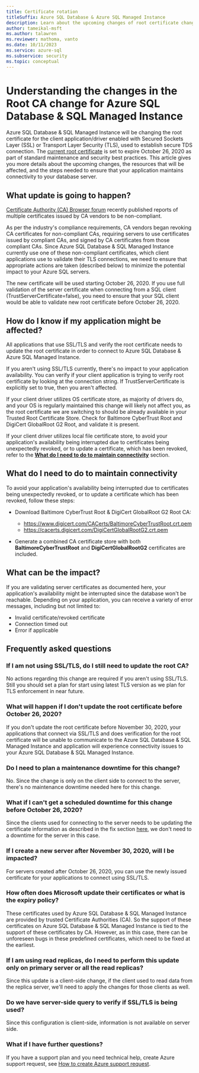 ```yaml
---
title: Certificate rotation
titleSuffix: Azure SQL Database & Azure SQL Managed Instance
description: Learn about the upcoming changes of root certificate changes that will affect Azure SQL Database and Azure SQL Managed Instance
author: tameikal-msft
ms.author: talawren
ms.reviewer: mathoma, vanto
ms.date: 10/11/2023
ms.service: azure-sql
ms.subservice: security
ms.topic: conceptual
---
```


# Understanding the changes in the Root CA change for Azure SQL Database & SQL Managed Instance

Azure SQL Database & SQL Managed Instance will be changing the root certificate for the client application/driver enabled with Secured Sockets Layer (SSL) or Transport Layer Security (TLS), used to establish secure TDS connection. The [current root certificate](https://www.digicert.com/CACerts/BaltimoreCyberTrustRoot.crt.pem) is set to expire October 26, 2020 as part of standard maintenance and security best practices. This article gives you more details about the upcoming changes, the resources that will be affected, and the steps needed to ensure that your application maintains connectivity to your database server.

## What update is going to happen?

[Certificate Authority (CA) Browser forum](https://cabforum.org/) recently published reports of multiple certificates issued by CA vendors to be non-compliant.

As per the industry's compliance requirements, CA vendors began revoking CA certificates for non-compliant CAs, requiring servers to use certificates issued by compliant CAs, and signed by CA certificates from those compliant CAs. Since Azure SQL Database & SQL Managed Instance currently use one of these non-compliant certificates, which client applications use to validate their TLS connections, we need to ensure that appropriate actions are taken (described below) to minimize the potential impact to your Azure SQL servers.

The new certificate will be used starting October 26, 2020. If you use full validation of the server certificate when connecting from a SQL client (TrustServerCertificate=false), you need to ensure that your SQL client would be able to validate new root certificate before October 26, 2020.

## How do I know if my application might be affected?

All applications that use SSL/TLS and verify the root certificate needs to update the root certificate in order to connect to Azure SQL Database & Azure SQL Managed Instance. 

If you aren't using SSL/TLS currently, there's no impact to your application availability. You can verify if your client application is trying to verify root certificate by looking at the connection string. If TrustServerCertificate is explicitly set to true, then you aren't affected.

If your client driver utilizes OS certificate store, as majority of drivers do, and your OS is regularly maintained this change will likely not affect you, as the root certificate we are switching to should be already available in your Trusted Root Certificate Store. Check for Baltimore CyberTrust Root and DigiCert GlobalRoot G2 Root, and validate it is present.

If your client driver utilizes local file certificate store, to avoid your application's availability being interrupted due to certificates being unexpectedly revoked, or to update a certificate, which has been revoked, refer to the [**What do I need to do to maintain connectivity**](./ssl-root-certificate-expiring.md#what-do-i-need-to-do-to-maintain-connectivity) section.

## What do I need to do to maintain connectivity

To avoid your application's availability being interrupted due to certificates being unexpectedly revoked, or to update a certificate which has been revoked, follow these steps:

*   Download Baltimore CyberTrust Root & DigiCert GlobalRoot G2 Root CA:
    *   https://www.digicert.com/CACerts/BaltimoreCyberTrustRoot.crt.pem
    *   https://cacerts.digicert.com/DigiCertGlobalRootG2.crt.pem

*   Generate a combined CA certificate store with both **BaltimoreCyberTrustRoot** and **DigiCertGlobalRootG2** certificates are included.

## What can be the impact?
If you are validating server certificates as documented here, your application's availability might be interrupted since the database won't be reachable. Depending on your application, you can receive a variety of error messages, including but not limited to:

- Invalid certificate/revoked certificate
- Connection timed out
- Error if applicable

## Frequently asked questions

### If I am not using SSL/TLS, do I still need to update the root CA?
No actions regarding this change are required if you aren't using SSL/TLS. Still you should set a plan for start using latest TLS version as we plan for TLS enforcement in near future.

### What will happen if I don't update the root certificate before October 26, 2020?
If you don't update the root certificate before November 30, 2020, your applications that connect via SSL/TLS and does verification for the root certificate will be unable to communicate to the Azure SQL Database & SQL Managed Instance and application will experience connectivity issues to your Azure SQL Database & SQL Managed Instance.

### Do I need to plan a maintenance downtime for this change?<BR>
No. Since the change is only on the client side to connect to the server, there's no maintenance downtime needed here for this change.

### What if I can't get a scheduled downtime for this change before October 26, 2020?
Since the clients used for connecting to the server needs to be updating the certificate information as described in the fix section [here](./ssl-root-certificate-expiring.md#what-do-i-need-to-do-to-maintain-connectivity), we don't need to a downtime for the server in this case.

### If I create a new server after November 30, 2020, will I be impacted?
For servers created after October 26, 2020, you can use the newly issued certificate for your applications to connect using SSL/TLS.

### How often does Microsoft update their certificates or what is the expiry policy?
These certificates used by Azure SQL Database & SQL Managed Instance are provided by trusted Certificate Authorities (CA). So the support of these certificates on Azure SQL Database & SQL Managed Instance is tied to the support of these certificates by CA. However, as in this case, there can be unforeseen bugs in these predefined certificates, which need to be fixed at the earliest.

### If I am using read replicas, do I need to perform this update only on primary server or all the read replicas?
Since this update is a client-side change, if the client used to read data from the replica server, we'll need to apply the changes for those clients as well. 

### Do we have server-side query to verify if SSL/TLS is being used?
Since this configuration is client-side, information is not available on server side.

### What if I have further questions?
If you have a support plan and you need technical help, create Azure support request, see [How to create Azure support request](/azure/azure-portal/supportability/how-to-create-azure-support-request).
